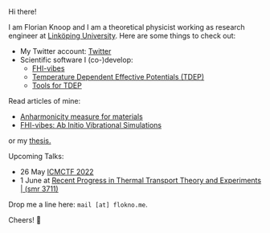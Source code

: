 Hi there!

I am Florian Knoop and I am a theoretical physicist working as research engineer at [Linköping University](https://liu.se/). Here are some things to check out:

- My Twitter account: [Twitter](https://twitter.com/flokno_phys)
- Scientific software I (co-)develop:
  - [FHI-vibes](https://vibes-developers.gitlab.io/vibes/)
  - [Temperature Dependent Effective Potentials (TDEP)](http://ollehellman.github.io/)
  - [Tools for TDEP](https://github.com/flokno/tools.tdep)

Read articles of mine:

- [Anharmonicity measure for materials](https://arxiv.org/abs/2006.14672)
- [FHI-vibes: Ab Initio Vibrational Simulations](https://joss.theoj.org/papers/10.21105/joss.02671)

or my [thesis.](https://edoc.hu-berlin.de/handle/18452/25235)

Upcoming Talks:

- 26 May [ICMCTF 2022](https://icmctf2022.avs.org/)
- 1 June at [Recent Progress in Thermal Transport Theory and Experiments | (smr 3711)](https://indico.ictp.it/event/9794/overview)

Drop me a line here: `mail [at] flokno.me`. 

Cheers! 🚀
